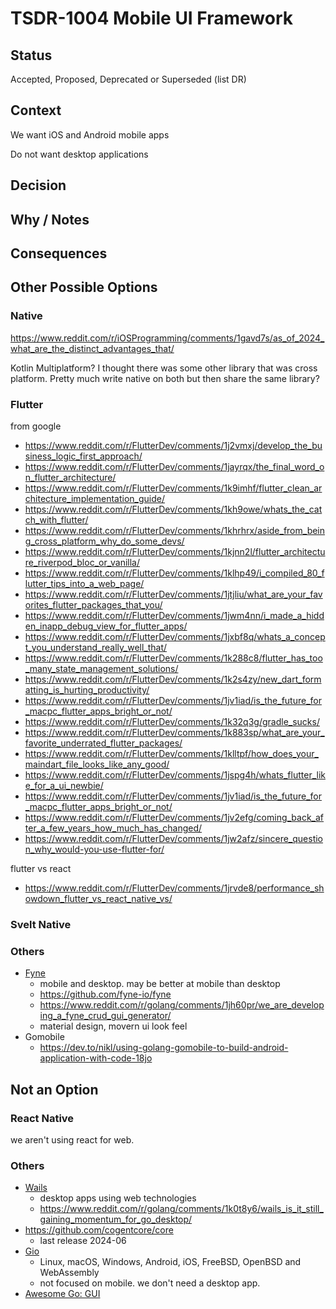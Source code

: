 # TSDR-1004 Mobile UI Framework

## Status

Accepted, Proposed, Deprecated or Superseded (list DR)

## Context

We want iOS and Android mobile apps

Do not want desktop applications

## Decision



## Why / Notes



## Consequences



## Other Possible Options

### Native

https://www.reddit.com/r/iOSProgramming/comments/1gavd7s/as_of_2024_what_are_the_distinct_advantages_that/

Kotlin Multiplatform?
I thought there was some other library that was cross platform. Pretty much write
native on both but then share the same library?



### Flutter

from google

- https://www.reddit.com/r/FlutterDev/comments/1j2vmxj/develop_the_business_logic_first_approach/
- https://www.reddit.com/r/FlutterDev/comments/1jayrqx/the_final_word_on_flutter_architecture/
- https://www.reddit.com/r/FlutterDev/comments/1k9imhf/flutter_clean_architecture_implementation_guide/
- https://www.reddit.com/r/FlutterDev/comments/1kh9owe/whats_the_catch_with_flutter/
- https://www.reddit.com/r/FlutterDev/comments/1khrhrx/aside_from_being_cross_platform_why_do_some_devs/
- https://www.reddit.com/r/FlutterDev/comments/1kjnn2l/flutter_architecture_riverpod_bloc_or_vanilla/
- https://www.reddit.com/r/FlutterDev/comments/1klhp49/i_compiled_80_flutter_tips_into_a_web_page/
- https://www.reddit.com/r/FlutterDev/comments/1jtjliu/what_are_your_favorites_flutter_packages_that_you/
- https://www.reddit.com/r/FlutterDev/comments/1jwm4nn/i_made_a_hidden_inapp_debug_view_for_flutter_apps/
- https://www.reddit.com/r/FlutterDev/comments/1jxbf8q/whats_a_concept_you_understand_really_well_that/
- https://www.reddit.com/r/FlutterDev/comments/1k288c8/flutter_has_too_many_state_management_solutions/
- https://www.reddit.com/r/FlutterDev/comments/1k2s4zy/new_dart_formatting_is_hurting_productivity/
- https://www.reddit.com/r/FlutterDev/comments/1jv1iad/is_the_future_for_macpc_flutter_apps_bright_or_not/
- https://www.reddit.com/r/FlutterDev/comments/1k32q3g/gradle_sucks/
- https://www.reddit.com/r/FlutterDev/comments/1k883sp/what_are_your_favorite_underrated_flutter_packages/
- https://www.reddit.com/r/FlutterDev/comments/1klltpf/how_does_your_maindart_file_looks_like_any_good/
- https://www.reddit.com/r/FlutterDev/comments/1jspg4h/whats_flutter_like_for_a_ui_newbie/
- https://www.reddit.com/r/FlutterDev/comments/1jv1iad/is_the_future_for_macpc_flutter_apps_bright_or_not/
- https://www.reddit.com/r/FlutterDev/comments/1jv2efg/coming_back_after_a_few_years_how_much_has_changed/
- https://www.reddit.com/r/FlutterDev/comments/1jw2afz/sincere_question_why_would-you-use-flutter-for/


flutter vs react
- https://www.reddit.com/r/FlutterDev/comments/1jrvde8/performance_showdown_flutter_vs_react_native_vs/

### Svelt Native

### Others

- [Fyne](https://fyne.io/)
  - mobile and desktop. may be better at mobile than desktop
  - https://github.com/fyne-io/fyne
  - https://www.reddit.com/r/golang/comments/1jh60pr/we_are_developing_a_fyne_crud_gui_generator/
  - material design, movern ui look feel
- Gomobile
  - https://dev.to/nikl/using-golang-gomobile-to-build-android-application-with-code-18jo

## Not an Option

### React Native

we aren't using react for web.

### Others

- [Wails](https://wails.io/)
  - desktop apps using web technologies
  - https://www.reddit.com/r/golang/comments/1k0t8y6/wails_is_it_still_gaining_momentum_for_go_desktop/
- https://github.com/cogentcore/core
  - last release 2024-06
- [Gio](https://gioui.org/)
  - Linux, macOS, Windows, Android, iOS, FreeBSD, OpenBSD and WebAssembly
  - not focused on mobile. we don't need a desktop app.
- [Awesome Go: GUI](https://github.com/avelino/awesome-go?tab=readme-ov-file#gui)
  